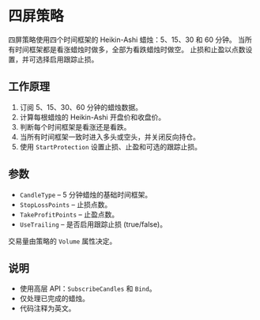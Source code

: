 # 四屏策略

四屏策略使用四个时间框架的 Heikin-Ashi 蜡烛：5、15、30 和 60 分钟。
当所有时间框架都是看涨蜡烛时做多，全部为看跌蜡烛时做空。
止损和止盈以点数设置，并可选择启用跟踪止损。

## 工作原理
1. 订阅 5、15、30、60 分钟的蜡烛数据。
2. 计算每根蜡烛的 Heikin-Ashi 开盘价和收盘价。
3. 判断每个时间框架是看涨还是看跌。
4. 当所有时间框架一致时进入多头或空头，并关闭反向持仓。
5. 使用 `StartProtection` 设置止损、止盈和可选的跟踪止损。

## 参数
- `CandleType` – 5 分钟蜡烛的基础时间框架。
- `StopLossPoints` – 止损点数。
- `TakeProfitPoints` – 止盈点数。
- `UseTrailing` – 是否启用跟踪止损 (true/false)。

交易量由策略的 `Volume` 属性决定。

## 说明
- 使用高层 API：`SubscribeCandles` 和 `Bind`。
- 仅处理已完成的蜡烛。
- 代码注释为英文。
